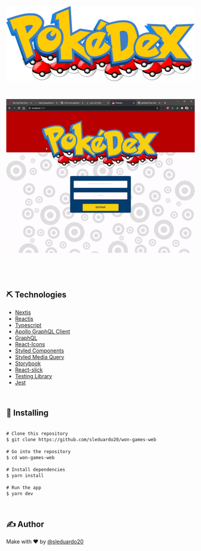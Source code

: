 <p align="center">
 <img width=600px height=200px src="https://raw.githubusercontent.com/sleduardo20/pokedex/0671af442dff1d8f7141e49eb83b438885bbc9e9/public/img/logo.svg" alt="Project logo">
</p>
</br>

<a href="https://pokedex.sleduardo.dev/" target="_blank">
<p align="center">
<img style="-webkit-user-select: none;margin: auto;background-color: hsl(0, 0%, 90%);transition: background-color 300ms;" src="https://raw.githubusercontent.com/sleduardo20/pokedex/main/.github/img/pokedex.gif">
</a>
</p>
</br>
</br>
</br>


## ⛏️ Technologies

- [Nextjs](https://nextjs.org/docs)
- [Reactjs](https://reactjs.org/docs/getting-started.html)
- [Typescript](https://www.typescriptlang.org/docs/)
- [Apollo GraphQL Client](https://www.apollographql.com/docs/react/)
- [GraphQL](https://graphql.org/)
- [React-Icons](https://react-icons.github.io/react-icons/)
- [Styled Components](https://styled-components.com/docs)
- [Styled Media Query](https://github.com/morajabi/styled-media-query)
- [Storybook](https://storybook.js.org/)
- [React-slick](https://react-slick.neostack.com/)
- [Testing Library](https://testing-library.com/)
- [Jest](https://jestjs.io/pt-BR/)

</br>


## 🚀 Installing

```

# Clone this repository
$ git clone https://github.com/sleduardo20/won-games-web

# Go into the repository
$ cd won-games-web

# Install dependencies
$ yarn install

# Run the app
$ yarn dev
```
</br>

## ✍️ Author

Make with ❤ by [@sleduardo20](https://github.com/sleduardo20)